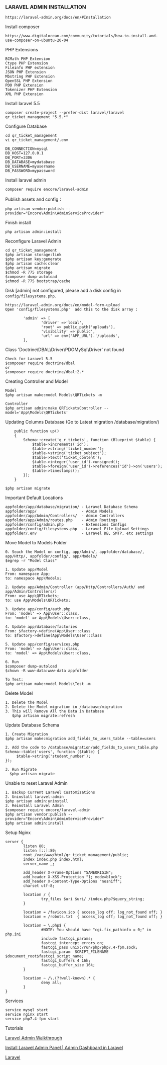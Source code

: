 ### LARAVEL ADMIN INSTALLATION
```
https://laravel-admin.org/docs/en/#Installation
```
Install composer
```
https://www.digitalocean.com/community/tutorials/how-to-install-and-use-composer-on-ubuntu-20-04
```
PHP Extensions
```
BCMath PHP Extension
Ctype PHP Extension
Fileinfo PHP extension
JSON PHP Extension
Mbstring PHP Extension
OpenSSL PHP Extension
PDO PHP Extension
Tokenizer PHP Extension
XML PHP Extension
```
Install laravel 5.5
```
composer create-project --prefer-dist laravel/laravel qr_ticket_management "5.5.*"
```
Configure Database
```
cd qr_ticket_management
vi qr_ticket_management/.env

DB_CONNECTION=mysql
DB_HOST=127.0.0.1
DB_PORT=3306
DB_DATABASE=mydatabase
DB_USERNAME=myusername
DB_PASSWORD=mypassword
```
Install laravel admin
```
composer require encore/laravel-admin
```
Publish assets and config：
```
php artisan vendor:publish --provider="Encore\Admin\AdminServiceProvider"
```
Finish install
```
php artisan admin:install
```
Reconfigure Laravel Admin
```
cd qr_ticket_management
$php artisan storage:link
$php artisan key:generate
$php artisan cache:clear
$php artisan migrate
$chmod -R 775 storage
$composer dump-autoload
$chmod -R 775 bootstrap/cache
```
Disk [admin] not configured, please add a disk config in `config/filesystems.php`.
```
https://laravel-admin.org/docs/en/model-form-upload
Open 'config/filesystems.php'  add this to the disk array :

        'admin' => [
                'driver' =>'local',
                'root' => public_path('uploads'),
                'visibility' =>'public',
                'url' => env('APP_URL').'/uploads',
        ],
```
Class 'Doctrine\DBAL\Driver\PDOMySql\Driver' not found
```
Check for Laravel 5.5
$composer require doctrine/dbal
or
$composer require doctrine/dbal:2.*
```
Creating Controller and Model
```
Model
$php artisan make:model Models\QRTickets -m

Controller
$php artisan admin:make QRTicketsController --model='App\Models\QRTickets'
```
Updating Columns Database (Go to Latest migration /database/migration/)
```
    public function up()
    {
        Schema::create('q_r_tickets', function (Blueprint $table) {
            $table->increments('id');
            $table->string('ticket_number');
            $table->string('ticket_subject');
            $table->text('ticket_content');
            $table->integer('user_id')->unsigned();
            $table->foreign('user_id')->references('id')->on('users');
            $table->timestamps();
        });
    }
    
$php artisan migrate
```
Important Default Locations
```
appfolder/app/database/migration/ - Laravel Database Schema
appfolder/app/                    - Admin Models
appfolder/app/Admin/Controllers/  - Admin Controllers
appfolder/app/Admin/routes.php    - Admin Routings
appfolder/config/admin.php        - Extensions Configs
appfolder/config/filesystems.php  - Laravel File Upload Settings
appfolder/.env                    - Laravel DB, SMTP, etc settings
```
Move Model to Models Folder
```
0. Seach the Model on config, app/Admin/, appfolder/database/, app/Http/, appfolder/config/, app/Models/
$egrep -r "Model Class"

1. Update app/Model
From: namespace App; 
to: namespace App\Models;

2. Update app/Admin/Controller (app/Http/Controllers/Auth/ and app/Admin/Controllers/)
From: use App\QRTickets; 
to: use App\Models\QRTickets;

3. Update app/config/auth.php
From: 'model' => App\User::class, 
to: 'model' => App\Models\User::class,

4. Update app/database/factories
From: $factory->define(App\User::class 
to: $factory->define(App\Models\User::class

5. Update app/config/services.php
From: 'model' => App\User::class, 
to: 'model' => App\Models\User::class,

6. Run
$composer dump-autoload
$chown -R www-data:www-data appfolder

To Test:
$php artisan make:model Models\Test -m
```
Delete Model
```
1. Delete the Model
2. Delete the Model migration in /database/migration
3. This will Remove All the Data in Database
   $php artisan migrate:refresh 
```
Update Database Schema
```
1. Create Migration
$php artisan make:migration add_fields_to_users_table --table=users

2. Add the code to /database/migration/add_fields_to_users_table.php
Schema::table('users', function ($table) {
     $table->string('student_number');
});

3. Run Migrate
  $php artisan migrate
```
Unable to reset Laravel Admin
```
1. Backup Current Laravel Customizations
2. Uninstall laravel-admin
$php artisan admin:uninstall
3. Reinstall Laravel Admin
$composer require encore/laravel-admin
$php artisan vendor:publish --provider="Encore\Admin\AdminServiceProvider"
$php artisan admin:install
```
Setup Nginx
```
server {
        listen 80;
        listen [::]:80;
        root /var/www/html/qr_ticket_management/public;
        index index.php index.html;
        server_name _;
        
        add_header X-Frame-Options "SAMEORIGIN";
        add_header X-XSS-Protection "1; mode=block";
        add_header X-Content-Type-Options "nosniff";
        charset utf-8;
        
        location / {
                try_files $uri $uri/ /index.php?$query_string;
        }
        
        location = /favicon.ico { access_log off; log_not_found off; }
        location = /robots.txt  { access_log off; log_not_found off; }
        
        location ~ \.php$ {
                #NOTE: You should have "cgi.fix_pathinfo = 0;" in php.ini
                include fastcgi_params;
                fastcgi_intercept_errors on;
                fastcgi_pass unix:/run/php/php7.4-fpm.sock;
                fastcgi_param  SCRIPT_FILENAME $document_root$fastcgi_script_name;
                fastcgi_buffers 4 16k;
                fastcgi_buffer_size 16k;
        }
        
        location ~ /\.(?!well-known).* {
                deny all;
        }
}
```
Services
```
service mysql start
service nginx start
service php7.4-fpm start
```

Tutorials

[Laravel Admin Walkthrough](https://www.youtube.com/watch?v=F0ujUOAgWqg)

[Install Laravel Admin Panel | Admin Dashboard in Laravel](https://www.youtube.com/watch?v=1-6vBAPvU4k)

[Laravel](https://laravel.com/docs/9.x/eloquent-relationships)

